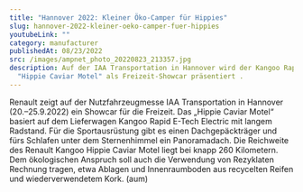 ```yaml
---
title: "Hannover 2022: Kleiner Öko-Camper für Hippies"
slug: hannover-2022-kleiner-oeko-camper-fuer-hippies
youtubeLink: ""
category: manufacturer
publishedAt: 08/23/2022
src: /images/ampnet_photo_20220823_213357.jpg
description: Auf der IAA Transportation in Hannover wird der Kangoo Rapid E-Tech
  "Hippie Caviar Motel" als Freizeit-Showcar präsentiert .
---
```

Renault zeigt auf der Nutzfahrzeugmesse IAA Transportation in Hannover (20.–25.9.2022) ein Showcar für die Freizeit. Das „Hippie Caviar Motel“ basiert auf dem Lieferwagen Kangoo Rapid E-Tech Electric mit langem Radstand. Für die Sportausrüstung gibt es einen Dachgepäckträger und fürs Schlafen unter dem Sternenhimmel ein Panoramadach. Die Reichweite des Renault Kangoo Hippie Caviar Motel liegt bei knapp 260 Kilometern. Dem ökologischen Anspruch soll auch die Verwendung von Rezyklaten Rechnung tragen, etwa Ablagen und Innenraumboden aus recycelten Reifen und wiederverwendetem Kork. (aum)